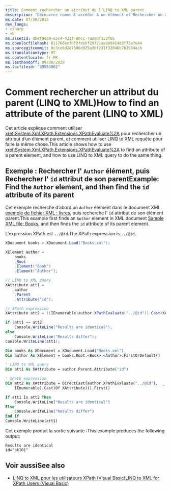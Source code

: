 ```yaml
---
title: Comment rechercher un attribut de l’LINQ to XML parent
description: 'Découvrez comment accéder à un élément et Rechercher un attribut de son parent. Deux méthodes sont affichées : l’une utilise XPathEvaluate, l’autre utilise LINQ to XML requête.'
ms.date: 07/20/2015
dev_langs:
- csharp
- vb
ms.assetid: dbef9d89-a5c4-431f-80cc-7a2ebf323f86
ms.openlocfilehash: 811766ecfdf2f080f29f21ae08981483f75a7e44
ms.sourcegitcommit: 0c3ce6d2e7586d925a30f231f32046b7b3934acb
ms.translationtype: MT
ms.contentlocale: fr-FR
ms.lasthandoff: 09/08/2020
ms.locfileid: "89553862"
---
```

# <a name="how-to-find-an-attribute-of-the-parent-linq-to-xml"></a><span data-ttu-id="30154-104">Comment rechercher un attribut du parent (LINQ to XML)</span><span class="sxs-lookup"><span data-stu-id="30154-104">How to find an attribute of the parent (LINQ to XML)</span></span>

<span data-ttu-id="30154-105">Cet article explique comment utiliser <xref:System.Xml.XPath.Extensions.XPathEvaluate%2A> pour rechercher un attribut d’un élément parent, et comment utiliser LINQ to XML requête pour faire la même chose.</span><span class="sxs-lookup"><span data-stu-id="30154-105">This article shows how to use <xref:System.Xml.XPath.Extensions.XPathEvaluate%2A> to find an attribute of a parent element, and how to use LINQ to XML query to do the same thing.</span></span>

## <a name="example-find-the-author-element-and-then-find-the-id-attribute-of-its-parent"></a><span data-ttu-id="30154-106">Exemple : Rechercher l' `Author` élément, puis Rechercher l' `id` attribut de son parent</span><span class="sxs-lookup"><span data-stu-id="30154-106">Example: Find the `Author` element, and then find the `id` attribute of its parent</span></span>

<span data-ttu-id="30154-107">Cet exemple recherche d’abord un `Author` élément dans le document XML [exemple de fichier XML : livres](sample-xml-file-books.md), puis recherche l' `id` attribut de son élément parent.</span><span class="sxs-lookup"><span data-stu-id="30154-107">This example first finds an `Author` element in XML document [Sample XML file: Books](sample-xml-file-books.md), and then finds the `id` attribute of its parent element.</span></span>

<span data-ttu-id="30154-108">L'expression XPath est `../@id`.</span><span class="sxs-lookup"><span data-stu-id="30154-108">The XPath expression is `../@id`.</span></span>

```csharp
XDocument books = XDocument.Load("Books.xml");

XElement author =
    books
    .Root
    .Element("Book")
    .Element("Author");

// LINQ to XML query
XAttribute att1 =
    author
    .Parent
    .Attribute("id");

// XPath expression
XAttribute att2 = ((IEnumerable)author.XPathEvaluate("../@id")).Cast<XAttribute>().First();

if (att1 == att2)
    Console.WriteLine("Results are identical");
else
    Console.WriteLine("Results differ");
Console.WriteLine(att1);
```

```vb
Dim books As XDocument = XDocument.Load("Books.xml")
Dim author As XElement = books.Root.<Book>.<Author>.FirstOrDefault()

' LINQ to XML query
Dim att1 As XAttribute = author.Parent.Attribute("id")

' XPath expression
Dim att2 As XAttribute = DirectCast(author.XPathEvaluate("../@id"),  _
    IEnumerable).Cast(Of XAttribute)().First()

If att1 Is att2 Then
    Console.WriteLine("Results are identical")
Else
    Console.WriteLine("Results differ")
End If
Console.WriteLine(att1)
```

<span data-ttu-id="30154-109">Cet exemple produit la sortie suivante :</span><span class="sxs-lookup"><span data-stu-id="30154-109">This example produces the following output:</span></span>

```output
Results are identical
id="bk101"
```

## <a name="see-also"></a><span data-ttu-id="30154-110">Voir aussi</span><span class="sxs-lookup"><span data-stu-id="30154-110">See also</span></span>

- [<span data-ttu-id="30154-111">LINQ to XML pour les utilisateurs XPath (Visual Basic)</span><span class="sxs-lookup"><span data-stu-id="30154-111">LINQ to XML for XPath Users (Visual Basic)</span></span>](../../visual-basic/programming-guide/concepts/linq/linq-to-xml-for-xpath-users.md)

